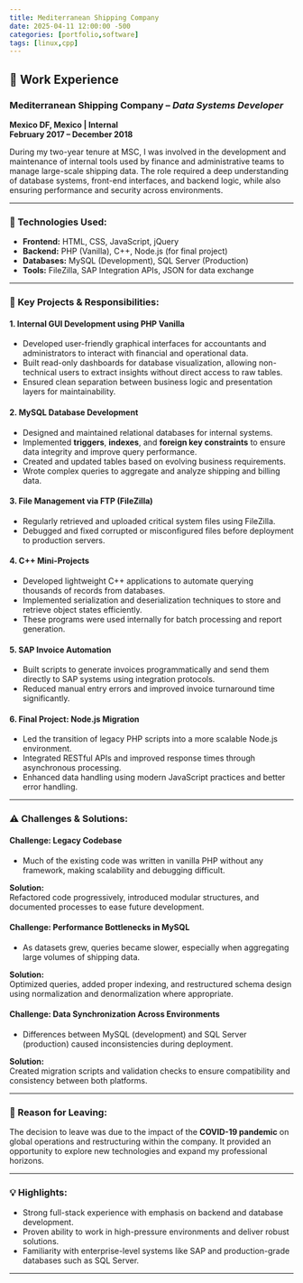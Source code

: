 ```yaml
---
title: Mediterranean Shipping Company
date: 2025-04-11 12:00:00 -500
categories: [portfolio,software]
tags: [linux,cpp]
---
```


## 🧾 Work Experience

### Mediterranean Shipping Company – *Data Systems Developer*  
**Mexico DF, Mexico | Internal**  
**February 2017 – December 2018**

During my two-year tenure at MSC, I was involved in the development and maintenance of internal tools used by finance and administrative teams to manage large-scale shipping data. The role required a deep understanding of database systems, front-end interfaces, and backend logic, while also ensuring performance and security across environments.

---

### 🔧 Technologies Used:
- **Frontend:** HTML, CSS, JavaScript, jQuery
- **Backend:** PHP (Vanilla), C++, Node.js (for final project)
- **Databases:** MySQL (Development), SQL Server (Production)
- **Tools:** FileZilla, SAP Integration APIs, JSON for data exchange

---

### 📌 Key Projects & Responsibilities:

#### 1. **Internal GUI Development using PHP Vanilla**

- Developed user-friendly graphical interfaces for accountants and administrators to interact with financial and operational data.
- Built read-only dashboards for database visualization, allowing non-technical users to extract insights without direct access to raw tables.
- Ensured clean separation between business logic and presentation layers for maintainability.

#### 2. **MySQL Database Development**

- Designed and maintained relational databases for internal systems.
- Implemented **triggers**, **indexes**, and **foreign key constraints** to ensure data integrity and improve query performance.
- Created and updated tables based on evolving business requirements.
- Wrote complex queries to aggregate and analyze shipping and billing data.

#### 3. **File Management via FTP (FileZilla)**

- Regularly retrieved and uploaded critical system files using FileZilla.
- Debugged and fixed corrupted or misconfigured files before deployment to production servers.

#### 4. **C++ Mini-Projects**

- Developed lightweight C++ applications to automate querying thousands of records from databases.
- Implemented serialization and deserialization techniques to store and retrieve object states efficiently.
- These programs were used internally for batch processing and report generation.

#### 5. **SAP Invoice Automation**
- Built scripts to generate invoices programmatically and send them directly to SAP systems using integration protocols.
- Reduced manual entry errors and improved invoice turnaround time significantly.

#### 6. **Final Project: Node.js Migration**
- Led the transition of legacy PHP scripts into a more scalable Node.js environment.
- Integrated RESTful APIs and improved response times through asynchronous processing.
- Enhanced data handling using modern JavaScript practices and better error handling.

---

### ⚠️ Challenges & Solutions:

#### Challenge: Legacy Codebase
- Much of the existing code was written in vanilla PHP without any framework, making scalability and debugging difficult.

**Solution:**  
Refactored code progressively, introduced modular structures, and documented processes to ease future development.

#### Challenge: Performance Bottlenecks in MySQL
- As datasets grew, queries became slower, especially when aggregating large volumes of shipping data.

**Solution:**  
Optimized queries, added proper indexing, and restructured schema design using normalization and denormalization where appropriate.

#### Challenge: Data Synchronization Across Environments
- Differences between MySQL (development) and SQL Server (production) caused inconsistencies during deployment.

**Solution:**  
Created migration scripts and validation checks to ensure compatibility and consistency between both platforms.

---

### 📅 Reason for Leaving:
The decision to leave was due to the impact of the **COVID-19 pandemic** on global operations and restructuring within the company. It provided an opportunity to explore new technologies and expand my professional horizons.

---

### 💡 Highlights:
- Strong full-stack experience with emphasis on backend and database development.
- Proven ability to work in high-pressure environments and deliver robust solutions.
- Familiarity with enterprise-level systems like SAP and production-grade databases such as SQL Server.

---
